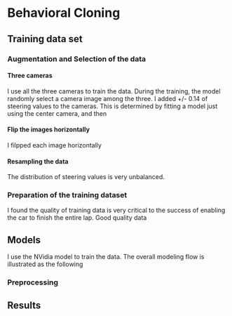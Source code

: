 # Behavioral Cloning



## Training data set

### Augmentation and Selection of the data

#### Three cameras
I use all the three cameras to train the data. During the training, the model randomly select a camera image among the three. I added +/- 0.14 of steering values to the cameras. This is determined by fitting a model just using the center camera, and then

#### Flip the images horizontally
I filpped each image horizontally 



#### Resampling the data

The distribution of steering values is very unbalanced. 


### Preparation of the training dataset

I found the quality of training data is very critical to the success of enabling the car to finish the entire lap. Good quality data





## Models

I use the NVidia model to train the data.
The overall modeling flow is illustrated as the following

### Preprocessing






## Results